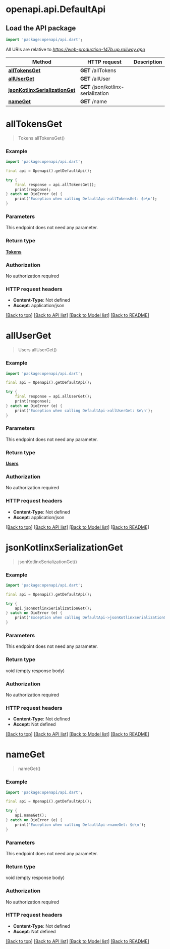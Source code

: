 # openapi.api.DefaultApi

## Load the API package
```dart
import 'package:openapi/api.dart';
```

All URIs are relative to *https://web-production-147b.up.railway.app*

Method | HTTP request | Description
------------- | ------------- | -------------
[**allTokensGet**](DefaultApi.md#alltokensget) | **GET** /allTokens | 
[**allUserGet**](DefaultApi.md#alluserget) | **GET** /allUser | 
[**jsonKotlinxSerializationGet**](DefaultApi.md#jsonkotlinxserializationget) | **GET** /json/kotlinx-serialization | 
[**nameGet**](DefaultApi.md#nameget) | **GET** /name | 


# **allTokensGet**
> Tokens allTokensGet()



### Example
```dart
import 'package:openapi/api.dart';

final api = Openapi().getDefaultApi();

try {
    final response = api.allTokensGet();
    print(response);
} catch on DioError (e) {
    print('Exception when calling DefaultApi->allTokensGet: $e\n');
}
```

### Parameters
This endpoint does not need any parameter.

### Return type

[**Tokens**](Tokens.md)

### Authorization

No authorization required

### HTTP request headers

 - **Content-Type**: Not defined
 - **Accept**: application/json

[[Back to top]](#) [[Back to API list]](../README.md#documentation-for-api-endpoints) [[Back to Model list]](../README.md#documentation-for-models) [[Back to README]](../README.md)

# **allUserGet**
> Users allUserGet()



### Example
```dart
import 'package:openapi/api.dart';

final api = Openapi().getDefaultApi();

try {
    final response = api.allUserGet();
    print(response);
} catch on DioError (e) {
    print('Exception when calling DefaultApi->allUserGet: $e\n');
}
```

### Parameters
This endpoint does not need any parameter.

### Return type

[**Users**](Users.md)

### Authorization

No authorization required

### HTTP request headers

 - **Content-Type**: Not defined
 - **Accept**: application/json

[[Back to top]](#) [[Back to API list]](../README.md#documentation-for-api-endpoints) [[Back to Model list]](../README.md#documentation-for-models) [[Back to README]](../README.md)

# **jsonKotlinxSerializationGet**
> jsonKotlinxSerializationGet()



### Example
```dart
import 'package:openapi/api.dart';

final api = Openapi().getDefaultApi();

try {
    api.jsonKotlinxSerializationGet();
} catch on DioError (e) {
    print('Exception when calling DefaultApi->jsonKotlinxSerializationGet: $e\n');
}
```

### Parameters
This endpoint does not need any parameter.

### Return type

void (empty response body)

### Authorization

No authorization required

### HTTP request headers

 - **Content-Type**: Not defined
 - **Accept**: Not defined

[[Back to top]](#) [[Back to API list]](../README.md#documentation-for-api-endpoints) [[Back to Model list]](../README.md#documentation-for-models) [[Back to README]](../README.md)

# **nameGet**
> nameGet()



### Example
```dart
import 'package:openapi/api.dart';

final api = Openapi().getDefaultApi();

try {
    api.nameGet();
} catch on DioError (e) {
    print('Exception when calling DefaultApi->nameGet: $e\n');
}
```

### Parameters
This endpoint does not need any parameter.

### Return type

void (empty response body)

### Authorization

No authorization required

### HTTP request headers

 - **Content-Type**: Not defined
 - **Accept**: Not defined

[[Back to top]](#) [[Back to API list]](../README.md#documentation-for-api-endpoints) [[Back to Model list]](../README.md#documentation-for-models) [[Back to README]](../README.md)

